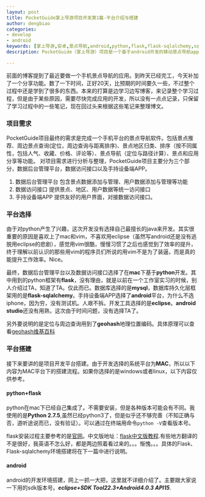 ```yaml
---
layout: post
title: PocketGuide掌上导游项目开发第1篇-平台介绍与搭建
author: dengbiao
categories:
- develop
- android
keywords: [掌上导游,安卓,景点导航,android,python,flask,flask-sqlalchemy,sqlalchemy,pocket guide,XListview,Slidingmenu,umeng]
description: PocketGuide（掌上导游）项目是一个基于android开发的移动景点导航app。本文对该项目的组织架构进行了完整的分析。包括项目前后台环境，应用层级结构，API接口说明等。

---
```


前面的博客提到了最近要做一个手机景点导航的应用。到昨天已经完工，今天补加了一个分享功能。数了一下时间，正好20天，比预期的时间要久一些，不过整个过程中还是学到了很多的东西。本来的打算是边学习边写博客，来记录整个学习过程，但是由于某些原因，需要尽快完成应用的开发，所以没有一点点记录，只保留了学习过程中的一些笔记，现在回过头来根据这些笔记来整理博文。

<!--more-->

### 项目需求
PocketGuide项目最终的需求是完成一个手机平台的景点导航软件。包括景点推荐、周边景点查询(定位，周边查询与距离排序)、景点地区归类、排序（按不同属性，包括人气、收藏、价格、评论等）、景点导航（定位与路径计算）、景点和应用分享等功能。
对项目需求进行分析与整理，PocketGuide项目主要分为三个部分，数据后台管理平台，数据访问接口以及手持设备端APP。

1. 数据后台管理平台   包含景点数据添加与管理、用户数据添加与管理等功能
2. 数据访问接口      提供景点、地区、用户数据等统一访问接口
3. 手持设备端APP    提供友好的用户界面，对接数据访问接口。

### 平台选择
由于对python产生了兴趣，这次开发没有选择自己最擅长的java来开发。其实很重要的原因是喜欢上了mac和vim，不喜欢用eclipse（虽然写android还是没有逃脱用eclipse的悲剧），感觉用vim很酷，慢慢习惯了之后也感觉到了效率的提升，终于理解以前认识的那些用vim的程序员们所说的用vim不是为了装逼，而是真的能提升工作效率。Nice。

最终，数据后台管理平台以及数据访问接口选择了在**mac**下基于**python**开发。其中用到的python框架有**flask**，没有理由，就是以前在一个工作室实习的时候，别人介绍过TA，知道了TA。仅此而已。数据库选择的是**mysql**，数据库持久化层框架用的是**flask-sqlalchemy**。手持设备端APP选择了**android**平台，为什么不选iphone，因为穷，没有测试机。人艰不拆。开发工具选择的是**eclipse**。**android studio**还没有用熟，这次由于时间问题，没有选择TA了。  

另外要说明的是定位与周边查询用到了**geohash**地理位置编码。具体原理可以查看[geohash维基百科](http://en.wikipedia.org/wiki/Geohash)

### 平台搭建
接下来要讲的是项目开发平台搭建。由于开发选择的系统平台为**MAC**，所以以下内容为MAC平台下的搭建流程。如果你选择的是windows或者linux，以下内容仅供参考。

#### python+flask
python在mac下已经自己集成了。不需要安装，但是各种版本可能会有不同。我使用的是**Python 2.7.5**,虽然已经python3了，但是似乎还不够完善（不知正确与否，道听途说而已，没有验证）。可以通过在终端用命令`python -V`查看版本号。


flask安装过程主要参考的是[官网](http://flask.pocoo.org/docs/)。中文版地址：[flask中文版教程](http://docs.jinkan.org/docs/flask/index.html).有些地方翻译的不是很好，我英语不怎么好，都是两边照着看过来的。。。惭愧。。。具体的Flask、Flask-sqlalchemy环境搭建将在下一篇中进行说明。

#### android
android的开发环境搭建，网上一抓一大把，这里就不详细介绍了。主要跟大家说一下用的sdk版本号。***eclipse+SDK Tool22.3+Android4.0.3 API15***. 







